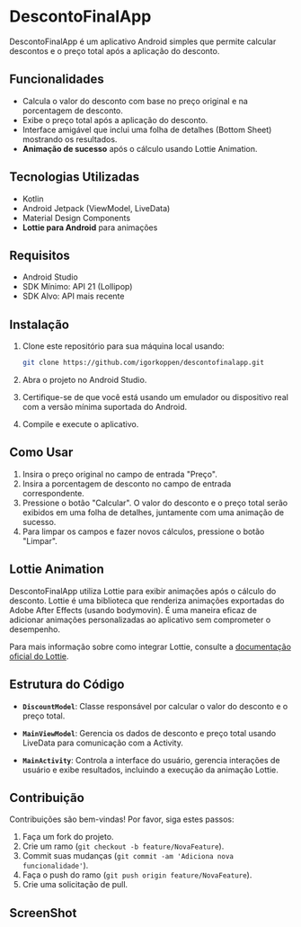 # DescontoFinalApp

DescontoFinalApp é um aplicativo Android simples que permite calcular descontos e o preço total após a aplicação do desconto.

## Funcionalidades

- Calcula o valor do desconto com base no preço original e na porcentagem de desconto.
- Exibe o preço total após a aplicação do desconto.
- Interface amigável que inclui uma folha de detalhes (Bottom Sheet) mostrando os resultados.
- **Animação de sucesso** após o cálculo usando Lottie Animation.

## Tecnologias Utilizadas

- Kotlin
- Android Jetpack (ViewModel, LiveData)
- Material Design Components
- **Lottie para Android** para animações

## Requisitos

- Android Studio
- SDK Mínimo: API 21 (Lollipop)
- SDK Alvo: API mais recente

## Instalação

1. Clone este repositório para sua máquina local usando:

   ```bash
   git clone https://github.com/igorkoppen/descontofinalapp.git
   ```

2. Abra o projeto no Android Studio.

3. Certifique-se de que você está usando um emulador ou dispositivo real com a versão mínima suportada do Android.

4. Compile e execute o aplicativo.

## Como Usar

1. Insira o preço original no campo de entrada "Preço".
2. Insira a porcentagem de desconto no campo de entrada correspondente.
3. Pressione o botão "Calcular". O valor do desconto e o preço total serão exibidos em uma folha de detalhes, juntamente com uma animação de sucesso.
4. Para limpar os campos e fazer novos cálculos, pressione o botão "Limpar".

## Lottie Animation

DescontoFinalApp utiliza Lottie para exibir animações após o cálculo do desconto. Lottie é uma biblioteca que renderiza animações exportadas do Adobe After Effects (usando bodymovin). É uma maneira eficaz de adicionar animações personalizadas ao aplicativo sem comprometer o desempenho.

Para mais informação sobre como integrar Lottie, consulte a [documentação oficial do Lottie](https://airbnb.io/lottie/#/android).

## Estrutura do Código

- **`DiscountModel`**: Classe responsável por calcular o valor do desconto e o preço total.
  
- **`MainViewModel`**: Gerencia os dados de desconto e preço total usando LiveData para comunicação com a Activity.
  
- **`MainActivity`**: Controla a interface do usuário, gerencia interações de usuário e exibe resultados, incluindo a execução da animação Lottie.

## Contribuição

Contribuições são bem-vindas! Por favor, siga estes passos:

1. Faça um fork do projeto.
2. Crie um ramo (`git checkout -b feature/NovaFeature`).
3. Commit suas mudanças (`git commit -am 'Adiciona nova funcionalidade'`).
4. Faça o push do ramo (`git push origin feature/NovaFeature`).
5. Crie uma solicitação de pull.

## ScreenShot
